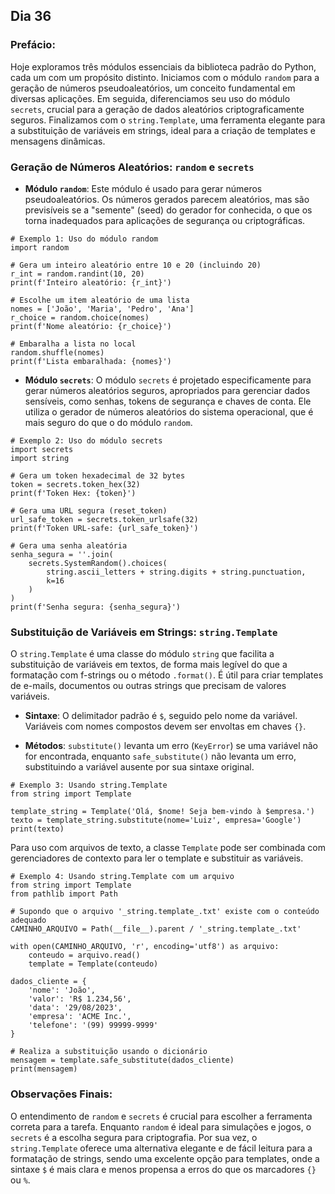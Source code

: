 ## Dia 36

### Prefácio:

Hoje exploramos três módulos essenciais da biblioteca padrão do Python, cada um com um propósito distinto. Iniciamos com o módulo ``random`` para a geração de números pseudoaleatórios, um conceito fundamental em diversas aplicações. Em seguida, diferenciamos seu uso do módulo ``secrets``, crucial para a geração de dados aleatórios criptograficamente seguros. Finalizamos com o ``string.Template``, uma ferramenta elegante para a substituição de variáveis em strings, ideal para a criação de templates e mensagens dinâmicas.

### Geração de Números Aleatórios: ``random`` e ``secrets``

- **Módulo ``random``**: Este módulo é usado para gerar números pseudoaleatórios. Os números gerados parecem aleatórios, mas são previsíveis se a "semente" (seed) do gerador for conhecida, o que os torna inadequados para aplicações de segurança ou criptográficas.

````
# Exemplo 1: Uso do módulo random
import random

# Gera um inteiro aleatório entre 10 e 20 (incluindo 20)
r_int = random.randint(10, 20)
print(f'Inteiro aleatório: {r_int}')

# Escolhe um item aleatório de uma lista
nomes = ['João', 'Maria', 'Pedro', 'Ana']
r_choice = random.choice(nomes)
print(f'Nome aleatório: {r_choice}')

# Embaralha a lista no local
random.shuffle(nomes)
print(f'Lista embaralhada: {nomes}')
````

- **Módulo ``secrets``**: O módulo ``secrets`` é projetado especificamente para gerar números aleatórios seguros, apropriados para gerenciar dados sensíveis, como senhas, tokens de segurança e chaves de conta. Ele utiliza o gerador de números aleatórios do sistema operacional, que é mais seguro do que o do módulo ``random``.

````
# Exemplo 2: Uso do módulo secrets
import secrets
import string

# Gera um token hexadecimal de 32 bytes
token = secrets.token_hex(32)
print(f'Token Hex: {token}')

# Gera uma URL segura (reset_token)
url_safe_token = secrets.token_urlsafe(32)
print(f'Token URL-safe: {url_safe_token}')

# Gera uma senha aleatória
senha_segura = ''.join(
    secrets.SystemRandom().choices(
        string.ascii_letters + string.digits + string.punctuation,
        k=16
    )
)
print(f'Senha segura: {senha_segura}')
````

### Substituição de Variáveis em Strings: ``string.Template``

O ``string.Template`` é uma classe do módulo ``string`` que facilita a substituição de variáveis em textos, de forma mais legível do que a formatação com f-strings ou o método ``.format()``. É útil para criar templates de e-mails, documentos ou outras strings que precisam de valores variáveis.

- **Sintaxe**: O delimitador padrão é ``$``, seguido pelo nome da variável. Variáveis com nomes compostos devem ser envoltas em chaves ``{}``.

- **Métodos**: ``substitute()`` levanta um erro (``KeyError``) se uma variável não for encontrada, enquanto ``safe_substitute()`` não levanta um erro, substituindo a variável ausente por sua sintaxe original.

````
# Exemplo 3: Usando string.Template
from string import Template

template_string = Template('Olá, $nome! Seja bem-vindo à $empresa.')
texto = template_string.substitute(nome='Luiz', empresa='Google')
print(texto)
````

Para uso com arquivos de texto, a classe ``Template`` pode ser combinada com gerenciadores de contexto para ler o template e substituir as variáveis.

````
# Exemplo 4: Usando string.Template com um arquivo
from string import Template
from pathlib import Path

# Supondo que o arquivo '_string.template_.txt' existe com o conteúdo adequado
CAMINHO_ARQUIVO = Path(__file__).parent / '_string.template_.txt'

with open(CAMINHO_ARQUIVO, 'r', encoding='utf8') as arquivo:
    conteudo = arquivo.read()
    template = Template(conteudo)

dados_cliente = {
    'nome': 'João',
    'valor': 'R$ 1.234,56',
    'data': '29/08/2023',
    'empresa': 'ACME Inc.',
    'telefone': '(99) 99999-9999'
}

# Realiza a substituição usando o dicionário
mensagem = template.safe_substitute(dados_cliente)
print(mensagem)
````

### Observações Finais:

O entendimento de ``random`` e ``secrets`` é crucial para escolher a ferramenta correta para a tarefa. Enquanto ``random`` é ideal para simulações e jogos, o ``secrets`` é a escolha segura para criptografia. Por sua vez, o ``string.Template`` oferece uma alternativa elegante e de fácil leitura para a formatação de strings, sendo uma excelente opção para templates, onde a sintaxe ``$`` é mais clara e menos propensa a erros do que os marcadores ``{}`` ou ``%``.